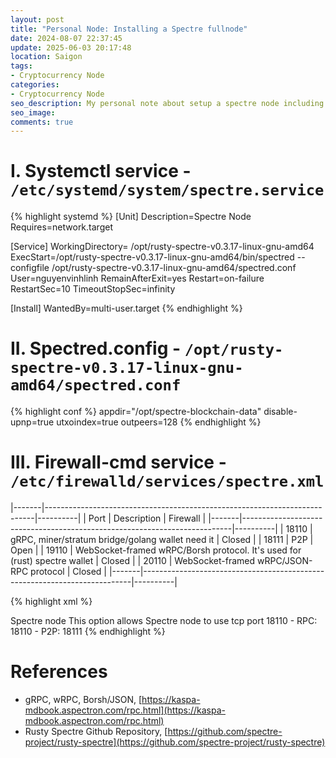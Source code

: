 ```yaml
---
layout: post
title: "Personal Node: Installing a Spectre fullnode"
date: 2024-08-07 22:37:45
update: 2025-06-03 20:17:48
location: Saigon
tags:
- Cryptocurrency Node
categories:
- Cryptocurrency Node
seo_description: My personal note about setup a spectre node including systemd & firewall.
seo_image:
comments: true
---
```


# I. Systemctl service - `/etc/systemd/system/spectre.service`

{% highlight systemd %}
[Unit]
Description=Spectre Node
Requires=network.target

[Service]
WorkingDirectory= /opt/rusty-spectre-v0.3.17-linux-gnu-amd64
ExecStart=/opt/rusty-spectre-v0.3.17-linux-gnu-amd64/bin/spectred --configfile /opt/rusty-spectre-v0.3.17-linux-gnu-amd64/spectred.conf
User=nguyenvinhlinh
RemainAfterExit=yes
Restart=on-failure
RestartSec=10
TimeoutStopSec=infinity

[Install]
WantedBy=multi-user.target
{% endhighlight %}

# II. Spectred.config - `/opt/rusty-spectre-v0.3.17-linux-gnu-amd64/spectred.conf`

{% highlight conf %}
appdir="/opt/spectre-blockchain-data"
disable-upnp=true
utxoindex=true
outpeers=128
{% endhighlight %}

# III. Firewall-cmd service - `/etc/firewalld/services/spectre.xml`

|-------|---------------------------------------------------------------------------|----------|
| Port  | Description                                                               | Firewall |
|-------|---------------------------------------------------------------------------|----------|
| 18110 | gRPC, miner/stratum bridge/golang wallet need it                          | Closed   |
| 18111 | P2P                                                                       | Open     |
| 19110 | WebSocket-framed wRPC/Borsh protocol. It's used for (rust) spectre wallet | Closed   |
| 20110 | WebSocket-framed wRPC/JSON-RPC protocol                                   | Closed   |
|-------|---------------------------------------------------------------------------|----------|

{% highlight xml %}
<?xml version="1.0" encoding="utf-8"?>
<service>
  <short>Spectre node</short>
  <description>
    This option allows Spectre node to use tcp port 18110
    - RPC: 18110
    - P2P: 18111
  </description>
  <port protocol="tcp" port="18110"/>
  <port protocol="udp" port="18110"/>
  <port protocol="tcp" port="18111"/>
  <port protocol="udp" port="18111"/>
</service>
{% endhighlight %}


# References
- gRPC, wRPC, Borsh/JSON, [https://kaspa-mdbook.aspectron.com/rpc.html](https://kaspa-mdbook.aspectron.com/rpc.html)
- Rusty Spectre Github Repository, [https://github.com/spectre-project/rusty-spectre](https://github.com/spectre-project/rusty-spectre)
